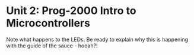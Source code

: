 Unit 2: Prog-2000 Intro to Microcontrollers
======

Note what happens to the LEDs. Be ready to explain why this is happening with the guide of the sauce - hooah?!

